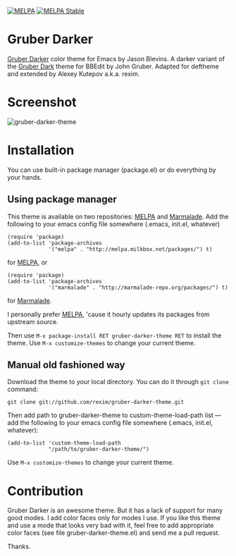 [![MELPA](http://melpa.org/packages/gruber-darker-theme-badge.svg)](http://melpa.org/#/gruber-darker-theme)
[![MELPA Stable](http://stable.melpa.org/packages/gruber-darker-theme-badge.svg)](http://stable.melpa.org/#/gruber-darker-theme)

# Gruber Darker #

[Gruber Darker](http://jblevins.org/projects/emacs-color-themes/color-theme-gruber-darker.el.html)
color theme for Emacs by Jason Blevins. A darker variant of the
[Gruber Dark](http://daringfireball.net/projects/bbcolors/schemes/)
theme for BBEdit by John Gruber. Adapted for deftheme and extended by
Alexey Kutepov a.k.a. rexim.

# Screenshot #

![gruber-darker-theme](http://i.imgur.com/8dY71hX.png)

# Installation #

You can use built-in package manager (package.el) or do everything by
your hands.

## Using package manager ##

This theme is available on two repositories:
[MELPA](http://melpa.milkbox.net/) and
[Marmalade](http://marmalade-repo.org/). Add the following to your
emacs config file somewhere (.emacs, init.el, whatever)

```
(require 'package)
(add-to-list 'package-archives
             '("melpa" . "http://melpa.milkbox.net/packages/") t)
```

for [MELPA](http://melpa.milkbox.net/), or

```
(require 'package)
(add-to-list 'package-archives
             '("marmalade" . "http://marmalade-repo.org/packages/") t)
```

for [Marmalade](http://marmalade-repo.org/).

I personally prefer [MELPA](http://melpa.milkbox.net/), 'cause it
hourly updates its packages from upstream source.

Then use `M-x package-install RET gruber-darker-theme RET` to install
the theme. Use `M-x customize-themes` to change your current theme.

## Manual old fashioned way ##

Download the theme to your local directory. You can do it through `git
clone` command:

```
git clone git://github.com/rexim/gruber-darker-theme.git
```

Then add path to gruber-darker-theme to custom-theme-load-path list —
add the following to your emacs config file somewhere (.emacs,
init.el, whatever):

```
(add-to-list 'custom-theme-load-path
             "/path/to/gruber-darker-theme/")
```

Use `M-x customize-themes` to change your current theme.

# Contribution #

Gruber Darker is an awesome theme. But it has a lack of support for
many good modes. I add color faces only for modes I use. If you like
this theme and use a mode that looks very bad with it, feel free to
add appropriate color faces (see file gruber-darker-theme.el) and send
me a pull request.

Thanks.
